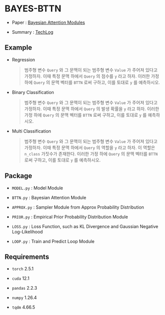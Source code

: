 # BAYES-BTTN

- Paper : [Bayesian Attention Modules](https://doi.org/10.48550/arXiv.2010.10604)

- Summary : [TechLog](https://jayarnim.github.io/posts/Bayesian_Attention_Modules/)

## Example

- Regression

    > 범주형 변수 `Query` 와 그 문맥이 되는 범주형 변수 `Value` 가 주어져 있다고 가정하자. 이때 특정 문맥 하에서 `Query` 의 점수를 `y` 라고 하자. 이러한 가정 하에 `Query` 의 문맥 벡터를 `BTTN` 로써 구하고, 이를 토대로 `y` 를 예측하시오.

- Binary Classification

    > 범주형 변수 `Query` 와 그 문맥이 되는 범주형 변수 `Value` 가 주어져 있다고 가정하자. 이때 특정 문맥 하에서 `Query` 의 발생 확률을 `y` 라고 하자. 이러한 가정 하에 `Query` 의 문맥 벡터를 `BTTN` 로써 구하고, 이를 토대로 `y` 를 예측하시오.

- Multi Classification

    > 범주형 변수 `Query` 와 그 문맥이 되는 범주형 변수 `Value` 가 주어져 있다고 가정하자. 이때 특정 문맥 하에서 `Query` 의 역할을 `y` 라고 하자. 이 역할은 `n_class` 가짓수가 존재한다. 이러한 가정 하에 `Query` 의 문맥 벡터를 `BTTN` 로써 구하고, 이를 토대로 `y` 를 예측하시오.

## Package

- `MODEL.py` : Model Module

- `BTTN.py` : Bayesian Attention Module

- `APPROX.py` : Sampler Module from Approx Probability Distribution

- `PRIOR.py` : Empirical Prior Probability Distribution Module

- `LOSS.py` : Loss Function, such as KL Divergence and Gaussian Negative Log-Likelihood

- `LOOP.py` : Train and Predict Loop Module

## Requirements

- `torch` 2.5.1

- `cuda` 12.1

- `pandas` 2.2.3

- `numpy` 1.26.4

- `tqdm` 4.66.5